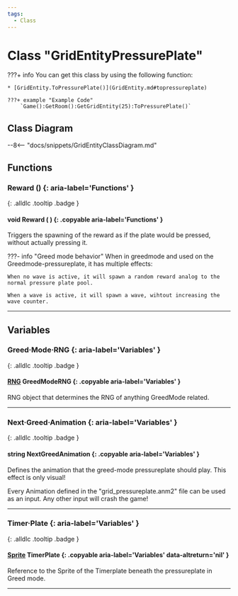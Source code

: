 ```yaml
---
tags:
  - Class
---
```

# Class "GridEntityPressurePlate"

???+ info
    You can get this class by using the following function:

    * [GridEntity.ToPressurePlate()](GridEntity.md#topressureplate)

    ???+ example "Example Code"
        `Game():GetRoom():GetGridEntity(25):ToPressurePlate()`

## Class Diagram
--8<-- "docs/snippets/GridEntityClassDiagram.md"
## Functions
### Reward () {: aria-label='Functions' }
[ ](#){: .alldlc .tooltip .badge }
#### void Reward ( ) {: .copyable aria-label='Functions' }
Triggers the spawning of the reward as if the plate would be pressed, without actually pressing it.

???- info "Greed mode behavior"
    When in greedmode and used on the Greedmode-pressureplate, it has multiple effects:

    When no wave is active, it will spawn a random reward analog to the normal pressure plate pool.

    When a wave is active, it will spawn a wave, wihtout increasing the wave counter.

___
## Variables
### Greed·Mode·RNG {: aria-label='Variables' }
[ ](#){: .alldlc .tooltip .badge }
#### [RNG](RNG.md) GreedModeRNG {: .copyable aria-label='Variables' }
RNG object that determines the RNG of anything GreedMode related.

___
### Next·Greed·Animation {: aria-label='Variables' }
[ ](#){: .alldlc .tooltip .badge }
#### string NextGreedAnimation  {: .copyable aria-label='Variables' }
Defines the animation that the greed-mode pressureplate should play. This effect is only visual!

Every Animation defined in the "grid_pressureplate.anm2" file can be used as an input. Any other input will crash the game!

___
### Timer·Plate {: aria-label='Variables' }
[ ](#){: .alldlc .tooltip .badge }
#### [Sprite](Sprite.md) TimerPlate  {: .copyable aria-label='Variables' data-altreturn='nil' }
Reference to the Sprite of the Timerplate beneath the pressureplate in Greed mode.

___
